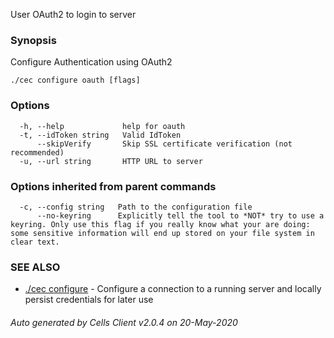 User OAuth2 to login to server

### Synopsis

Configure Authentication using OAuth2

```
./cec configure oauth [flags]
```

### Options

```
  -h, --help             help for oauth
  -t, --idToken string   Valid IdToken
      --skipVerify       Skip SSL certificate verification (not recommended)
  -u, --url string       HTTP URL to server
```

### Options inherited from parent commands

```
  -c, --config string   Path to the configuration file
      --no-keyring      Explicitly tell the tool to *NOT* try to use a keyring. Only use this flag if you really know what your are doing: some sensitive information will end up stored on your file system in clear text.
```

### SEE ALSO

* [./cec configure](./cec-configure)	 - Configure a connection to a running server and locally persist credentials for later use

###### Auto generated by Cells Client v2.0.4 on 20-May-2020
